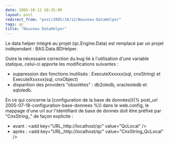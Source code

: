 ```yaml
---
date: 2005-10-12 10:35:00
layout: post
redirect_from: "post/2005/10/12/Nouveau-DataHelper"
tags: qc
title: "Nouveau DataHelper"
---
```


Le data helper intégré au projet (qc.Engine.Data) est remplacé par un projet
indépendant : BAS.Data.BDHelper.

Outre la nécessaire correction du bug lié à l'utilisation d'une variable
statique, celui-ci apporte les modifications suivantes :

* suppression des fonctions inutilisés : ExecuteXxxxxx(sql, cnxString) et
ExecuteXxxxxx(sql, cnxObject)
* disparition des providers "obsolètes" : db2oledb, oracleoledb et
sqloledb.

En ce qui concerne la [configuration
de la base de données]({% post_url 2005-07-18-configuration-base-donnees %}) dans le web.config, le mappage d'une url sur
l'identifiant de base de donnés doit être préfixé par "CnxString_" de façon
explicite :

* avant : &lt;add key="URL_http://localhost/qc" value="QcLocal" /&gt;
* après : &lt;add key="URL_http://localhost/qc" value="CnxString_QcLocal"
/&gt;

